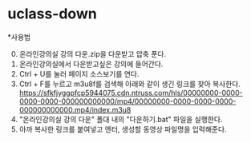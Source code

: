 # uclass-down

*사용법

0. 온라인강의실 강의 다운.zip을 다운받고 압축 푼다.
1. 온라인강의실에서 다운받고싶은 강의에 들어간다.
2. Ctrl + U를 눌러 페이지 소스보기를 연다.
3. Ctrl + F를 누르고 m3u8f를 검색해 아래와 같이 생긴 링크를 찾아 복사한다.
https://sfkfjyggpfcp5944075.cdn.ntruss.com/hls/00000000-0000-0000-0000-000000000000/mp4/00000000-0000-0000-0000-000000000000.mp4/index.m3u8
4. "온라인강의실 강의 다운" 폴대 내의 "다운하기.bat" 파일을 실행한다.
5. 아까 복사한 링크를 붙여넣고 엔터, 생성할 동영상 파일명을 입력해준다.
